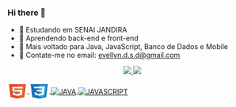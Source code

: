 ### Hi there 👋

- 🔭 Estudando em SENAI JANDIRA
- 🌱 Aprendendo back-end e front-end
- 👯 Mais voltado para Java, JavaScript, Banco de Dados e Mobile
- 🤔 Contate-me no email: evellyn.d.s.d@gmail.com

<div align="center">
  <a href="https://github.com/EvellynDaSilva">
  <img height="180em" src="https://github-readme-stats.vercel.app/api?username=EvellynDaSilva&show_icons=true&theme=midnight-purple&include_all_commits=true&count_private=true"/>
  <img height="180em" src="https://github-readme-stats.vercel.app/api/top-langs/?username=EvellynDaSilva&layout=compact&langs_count=7&theme=midnight-purple"/>
</div>
 
<div style="display: inline_block"><br>
  <img align="center" alt="HTML" height="30" width="40" src="https://raw.githubusercontent.com/devicons/devicon/master/icons/html5/html5-original.svg">
  <img align="center" alt="CSS" height="30" width="40" src="https://raw.githubusercontent.com/devicons/devicon/master/icons/css3/css3-original.svg">
  <img align="center" alt="JAVA" height="30" width="40" src="https://cdn.jsdelivr.net/gh/devicons/devicon/icons/java/java-original.svg">
  <img align="center" alt="JAVASCRIPT" height="30" width="40" src="https://cdn.jsdelivr.net/gh/devicons/devicon/icons/javascript/javascript-original.svg">
</div>

